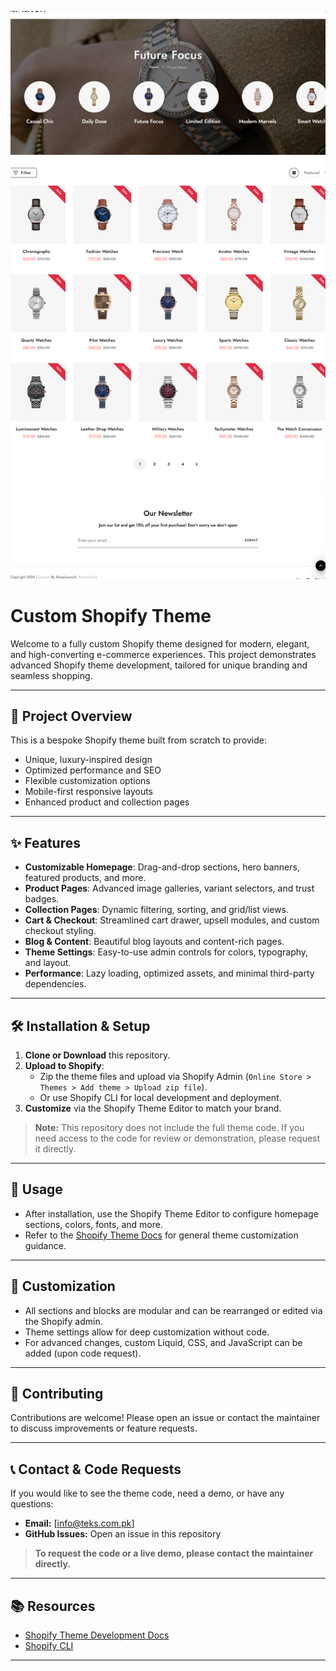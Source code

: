 <p align="center">
  <img src="https://github.com/tekstackpk/Shopify-Custom--theme-LuxeStyle/blob/main/frontend/1%20(1).png" alt="LuxeStyle Theme Preview" width="600"/>
</p>

# Custom Shopify Theme

Welcome to a fully custom Shopify theme designed for modern, elegant, and high-converting e-commerce experiences. This project demonstrates advanced Shopify theme development, tailored for unique branding and seamless shopping.

---

## 🚀 Project Overview
This is a bespoke Shopify theme built from scratch to provide:
- Unique, luxury-inspired design
- Optimized performance and SEO
- Flexible customization options
- Mobile-first responsive layouts
- Enhanced product and collection pages

---

## ✨ Features
- **Customizable Homepage**: Drag-and-drop sections, hero banners, featured products, and more.
- **Product Pages**: Advanced image galleries, variant selectors, and trust badges.
- **Collection Pages**: Dynamic filtering, sorting, and grid/list views.
- **Cart & Checkout**: Streamlined cart drawer, upsell modules, and custom checkout styling.
- **Blog & Content**: Beautiful blog layouts and content-rich pages.
- **Theme Settings**: Easy-to-use admin controls for colors, typography, and layout.
- **Performance**: Lazy loading, optimized assets, and minimal third-party dependencies.

---

## 🛠️ Installation & Setup
1. **Clone or Download** this repository.
2. **Upload to Shopify**:
   - Zip the theme files and upload via Shopify Admin (`Online Store > Themes > Add theme > Upload zip file`).
   - Or use Shopify CLI for local development and deployment.
3. **Customize** via the Shopify Theme Editor to match your brand.

> **Note:** This repository does not include the full theme code. If you need access to the code for review or demonstration, please request it directly.

---

## 📝 Usage
- After installation, use the Shopify Theme Editor to configure homepage sections, colors, fonts, and more.
- Refer to the [Shopify Theme Docs](https://shopify.dev/docs/themes) for general theme customization guidance.

---

## 🎨 Customization
- All sections and blocks are modular and can be rearranged or edited via the Shopify admin.
- Theme settings allow for deep customization without code.
- For advanced changes, custom Liquid, CSS, and JavaScript can be added (upon code request).

---

## 🤝 Contributing
Contributions are welcome! Please open an issue or contact the maintainer to discuss improvements or feature requests.

---

## 📞 Contact & Code Requests
If you would like to see the theme code, need a demo, or have any questions:
- **Email:** [info@teks.com.pk]
- **GitHub Issues:** Open an issue in this repository

> **To request the code or a live demo, please contact the maintainer directly.**

---

## 📚 Resources
- [Shopify Theme Development Docs](https://shopify.dev/docs/themes)
- [Shopify CLI](https://shopify.dev/docs/themes/tools/cli)

---
